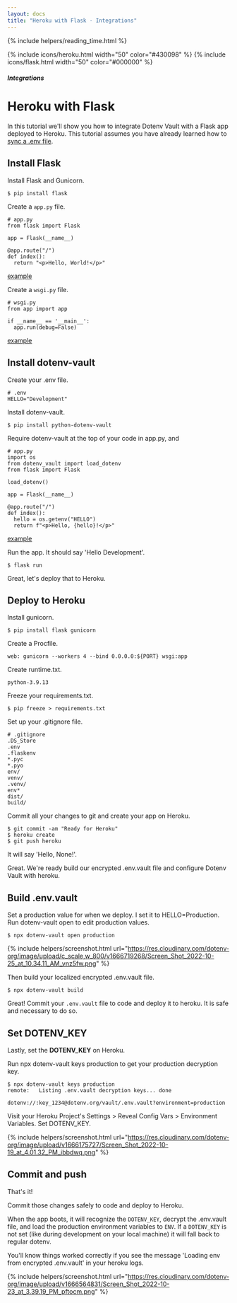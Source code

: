 ```yaml
---
layout: docs
title: "Heroku with Flask - Integrations"
---
```


{% include helpers/reading_time.html %}

{% include icons/heroku.html width="50" color="#430098" %}
{% include icons/flask.html width="50" color="#000000" %}

##### Integrations

# Heroku with Flask

In this tutorial we'll show you how to integrate Dotenv Vault with a Flask app deployed to Heroku. This tutorial assumes you have already learned how to [sync a .env file](/docs/tutorials/sync).

## Install Flask

Install Flask and Gunicorn.

```
$ pip install flask
```

Create a `app.py` file.

```
# app.py
from flask import Flask

app = Flask(__name__)

@app.route("/")
def index():
  return "<p>Hello, World!</p>"
```
[example](https://github.com/dotenv-org/integration-example-heroku-flask/blob/master/app.py)

Create a `wsgi.py` file.

```
# wsgi.py
from app import app

if __name__ == '__main__':
  app.run(debug=False)
```
[example](https://github.com/dotenv-org/integration-example-heroku-flask/blob/master/wsgi.py)

## Install dotenv-vault

Create your .env file.

```
# .env
HELLO="Development"
```

Install dotenv-vault.

```
$ pip install python-dotenv-vault
```

Require dotenv-vault at the top of your code in app.py, and 

```
# app.py
import os
from dotenv_vault import load_dotenv
from flask import Flask

load_dotenv()

app = Flask(__name__)

@app.route("/")
def index():
  hello = os.getenv("HELLO")
  return f"<p>Hello, {hello}!</p>"
```
[example](https://github.com/dotenv-org/integration-example-heroku-flask/blob/master/app.py)

Run the app. It should say 'Hello Development'.

```
$ flask run
```

Great, let's deploy that to Heroku.

## Deploy to Heroku

Install gunicorn.

```
$ pip install flask gunicorn
```

Create a Procfile.

```
web: gunicorn --workers 4 --bind 0.0.0.0:${PORT} wsgi:app
```

Create runtime.txt.

```
python-3.9.13
```

Freeze your requirements.txt.

```
$ pip freeze > requirements.txt
```

Set up your .gitignore file.

```
# .gitignore
.DS_Store
.env
.flaskenv
*.pyc
*.pyo
env/
venv/
.venv/
env*
dist/
build/
```

Commit all your changes to git and create your app on Heroku.

```
$ git commit -am "Ready for Heroku"
$ heroku create
$ git push heroku
```

It will say 'Hello, None!'.

Great. We're ready build our encrypted .env.vault file and configure Dotenv Vault with heroku.

## Build .env.vault

Set a production value for when we deploy. I set it to HELLO=Production. Run dotenv-vault open to edit production values.

```
$ npx dotenv-vault open production
```

{% include helpers/screenshot.html url="https://res.cloudinary.com/dotenv-org/image/upload/c_scale,w_800/v1666719268/Screen_Shot_2022-10-25_at_10.34.11_AM_vnz5fw.png" %}

Then build your localized encrypted .env.vault file.

```
$ npx dotenv-vault build
```

Great! Commit your `.env.vault` file to code and deploy it to heroku. It is safe and necessary to do so.

## Set DOTENV_KEY

Lastly, set the **DOTENV_KEY** on Heroku.

Run npx dotenv-vault keys production to get your production decryption key.

```
$ npx dotenv-vault keys production
remote:   Listing .env.vault decryption keys... done

dotenv://:key_1234@dotenv.org/vault/.env.vault?environment=production
```

Visit your Heroku Project's Settings > Reveal Config Vars > Environment Variables. Set DOTENV_KEY.

{% include helpers/screenshot.html url="https://res.cloudinary.com/dotenv-org/image/upload/v1666175727/Screen_Shot_2022-10-19_at_4.01.32_PM_ibbdwq.png" %}

## Commit and push

That's it! 

Commit those changes safely to code and deploy to Heroku.

When the app boots, it will recognize the `DOTENV_KEY`, decrypt the .env.vault file, and load the production environment variables to `ENV`. If a `DOTENV_KEY` is not set (like during development on your local machine) it will fall back to regular dotenv.

You'll know things worked correctly if you see the message 'Loading env from encrypted .env.vault' in your heroku logs.

{% include helpers/screenshot.html url="https://res.cloudinary.com/dotenv-org/image/upload/v1666564831/Screen_Shot_2022-10-23_at_3.39.19_PM_pftocm.png" %}

